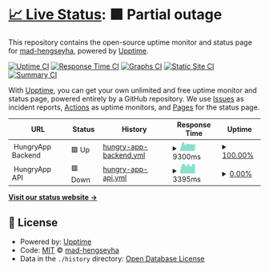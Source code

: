 # [📈 Live Status](https://mad-hengseyha.github.io/hungry-app-status): <!--live status--> **🟧 Partial outage**

This repository contains the open-source uptime monitor and status page for [mad-hengseyha](https://mad-hengseyha.github.io/hungry-app-status), powered by [Upptime](https://github.com/upptime/upptime).

[![Uptime CI](https://github.com/mad-hengseyha/hungry-app-status/workflows/Uptime%20CI/badge.svg)](https://github.com/mad-hengseyha/hungry-app-status/actions?query=workflow%3A%22Uptime+CI%22)
[![Response Time CI](https://github.com/mad-hengseyha/hungry-app-status/workflows/Response%20Time%20CI/badge.svg)](https://github.com/mad-hengseyha/hungry-app-status/actions?query=workflow%3A%22Response+Time+CI%22)
[![Graphs CI](https://github.com/mad-hengseyha/hungry-app-status/workflows/Graphs%20CI/badge.svg)](https://github.com/mad-hengseyha/hungry-app-status/actions?query=workflow%3A%22Graphs+CI%22)
[![Static Site CI](https://github.com/mad-hengseyha/hungry-app-status/workflows/Static%20Site%20CI/badge.svg)](https://github.com/mad-hengseyha/hungry-app-status/actions?query=workflow%3A%22Static+Site+CI%22)
[![Summary CI](https://github.com/mad-hengseyha/hungry-app-status/workflows/Summary%20CI/badge.svg)](https://github.com/mad-hengseyha/hungry-app-status/actions?query=workflow%3A%22Summary+CI%22)

With [Upptime](https://upptime.js.org), you can get your own unlimited and free uptime monitor and status page, powered entirely by a GitHub repository. We use [Issues](https://github.com/mad-hengseyha/hungry-app-status/issues) as incident reports, [Actions](https://github.com/mad-hengseyha/hungry-app-status/actions) as uptime monitors, and [Pages](https://mad-hengseyha.github.io/hungry-app-status) for the status page.

<!--start: status pages-->
<!-- This summary is generated by Upptime (https://github.com/upptime/upptime) -->
<!-- Do not edit this manually, your changes will be overwritten -->
<!-- prettier-ignore -->
| URL | Status | History | Response Time | Uptime |
| --- | ------ | ------- | ------------- | ------ |
| <img alt="" src="https://assets.website-files.com/615a7301656c0a8be70fc9b1/620dcb90a7f4744361044a28_hungryapp-secondary-logo-no-border-01.svg" height="13"> HungryApp Backend | 🟩 Up | [hungry-app-backend.yml](https://github.com/mad-hengseyha/hungry-app-status/commits/HEAD/history/hungry-app-backend.yml) | <details><summary><img alt="Response time graph" src="./graphs/hungry-app-backend/response-time-week.png" height="20"> 9300ms</summary><br><a href="https://status.hungryapp.asia/history/hungry-app-backend"><img alt="Response time 8149" src="https://img.shields.io/endpoint?url=https%3A%2F%2Fraw.githubusercontent.com%2Fmad-hengseyha%2Fhungry-app-status%2FHEAD%2Fapi%2Fhungry-app-backend%2Fresponse-time.json"></a><br><a href="https://status.hungryapp.asia/history/hungry-app-backend"><img alt="24-hour response time 9526" src="https://img.shields.io/endpoint?url=https%3A%2F%2Fraw.githubusercontent.com%2Fmad-hengseyha%2Fhungry-app-status%2FHEAD%2Fapi%2Fhungry-app-backend%2Fresponse-time-day.json"></a><br><a href="https://status.hungryapp.asia/history/hungry-app-backend"><img alt="7-day response time 9300" src="https://img.shields.io/endpoint?url=https%3A%2F%2Fraw.githubusercontent.com%2Fmad-hengseyha%2Fhungry-app-status%2FHEAD%2Fapi%2Fhungry-app-backend%2Fresponse-time-week.json"></a><br><a href="https://status.hungryapp.asia/history/hungry-app-backend"><img alt="30-day response time 8364" src="https://img.shields.io/endpoint?url=https%3A%2F%2Fraw.githubusercontent.com%2Fmad-hengseyha%2Fhungry-app-status%2FHEAD%2Fapi%2Fhungry-app-backend%2Fresponse-time-month.json"></a><br><a href="https://status.hungryapp.asia/history/hungry-app-backend"><img alt="1-year response time 7936" src="https://img.shields.io/endpoint?url=https%3A%2F%2Fraw.githubusercontent.com%2Fmad-hengseyha%2Fhungry-app-status%2FHEAD%2Fapi%2Fhungry-app-backend%2Fresponse-time-year.json"></a></details> | <details><summary><a href="https://status.hungryapp.asia/history/hungry-app-backend">100.00%</a></summary><a href="https://status.hungryapp.asia/history/hungry-app-backend"><img alt="All-time uptime 99.68%" src="https://img.shields.io/endpoint?url=https%3A%2F%2Fraw.githubusercontent.com%2Fmad-hengseyha%2Fhungry-app-status%2FHEAD%2Fapi%2Fhungry-app-backend%2Fuptime.json"></a><br><a href="https://status.hungryapp.asia/history/hungry-app-backend"><img alt="24-hour uptime 100.00%" src="https://img.shields.io/endpoint?url=https%3A%2F%2Fraw.githubusercontent.com%2Fmad-hengseyha%2Fhungry-app-status%2FHEAD%2Fapi%2Fhungry-app-backend%2Fuptime-day.json"></a><br><a href="https://status.hungryapp.asia/history/hungry-app-backend"><img alt="7-day uptime 100.00%" src="https://img.shields.io/endpoint?url=https%3A%2F%2Fraw.githubusercontent.com%2Fmad-hengseyha%2Fhungry-app-status%2FHEAD%2Fapi%2Fhungry-app-backend%2Fuptime-week.json"></a><br><a href="https://status.hungryapp.asia/history/hungry-app-backend"><img alt="30-day uptime 99.90%" src="https://img.shields.io/endpoint?url=https%3A%2F%2Fraw.githubusercontent.com%2Fmad-hengseyha%2Fhungry-app-status%2FHEAD%2Fapi%2Fhungry-app-backend%2Fuptime-month.json"></a><br><a href="https://status.hungryapp.asia/history/hungry-app-backend"><img alt="1-year uptime 99.84%" src="https://img.shields.io/endpoint?url=https%3A%2F%2Fraw.githubusercontent.com%2Fmad-hengseyha%2Fhungry-app-status%2FHEAD%2Fapi%2Fhungry-app-backend%2Fuptime-year.json"></a></details>
| <img alt="" src="https://assets.website-files.com/615a7301656c0a8be70fc9b1/620dcb90a7f4744361044a28_hungryapp-secondary-logo-no-border-01.svg" height="13"> HungryApp API | 🟥 Down | [hungry-app-api.yml](https://github.com/mad-hengseyha/hungry-app-status/commits/HEAD/history/hungry-app-api.yml) | <details><summary><img alt="Response time graph" src="./graphs/hungry-app-api/response-time-week.png" height="20"> 3395ms</summary><br><a href="https://status.hungryapp.asia/history/hungry-app-api"><img alt="Response time 3946" src="https://img.shields.io/endpoint?url=https%3A%2F%2Fraw.githubusercontent.com%2Fmad-hengseyha%2Fhungry-app-status%2FHEAD%2Fapi%2Fhungry-app-api%2Fresponse-time.json"></a><br><a href="https://status.hungryapp.asia/history/hungry-app-api"><img alt="24-hour response time 3755" src="https://img.shields.io/endpoint?url=https%3A%2F%2Fraw.githubusercontent.com%2Fmad-hengseyha%2Fhungry-app-status%2FHEAD%2Fapi%2Fhungry-app-api%2Fresponse-time-day.json"></a><br><a href="https://status.hungryapp.asia/history/hungry-app-api"><img alt="7-day response time 3395" src="https://img.shields.io/endpoint?url=https%3A%2F%2Fraw.githubusercontent.com%2Fmad-hengseyha%2Fhungry-app-status%2FHEAD%2Fapi%2Fhungry-app-api%2Fresponse-time-week.json"></a><br><a href="https://status.hungryapp.asia/history/hungry-app-api"><img alt="30-day response time 2909" src="https://img.shields.io/endpoint?url=https%3A%2F%2Fraw.githubusercontent.com%2Fmad-hengseyha%2Fhungry-app-status%2FHEAD%2Fapi%2Fhungry-app-api%2Fresponse-time-month.json"></a><br><a href="https://status.hungryapp.asia/history/hungry-app-api"><img alt="1-year response time 3611" src="https://img.shields.io/endpoint?url=https%3A%2F%2Fraw.githubusercontent.com%2Fmad-hengseyha%2Fhungry-app-status%2FHEAD%2Fapi%2Fhungry-app-api%2Fresponse-time-year.json"></a></details> | <details><summary><a href="https://status.hungryapp.asia/history/hungry-app-api">0.00%</a></summary><a href="https://status.hungryapp.asia/history/hungry-app-api"><img alt="All-time uptime 75.55%" src="https://img.shields.io/endpoint?url=https%3A%2F%2Fraw.githubusercontent.com%2Fmad-hengseyha%2Fhungry-app-status%2FHEAD%2Fapi%2Fhungry-app-api%2Fuptime.json"></a><br><a href="https://status.hungryapp.asia/history/hungry-app-api"><img alt="24-hour uptime 0.00%" src="https://img.shields.io/endpoint?url=https%3A%2F%2Fraw.githubusercontent.com%2Fmad-hengseyha%2Fhungry-app-status%2FHEAD%2Fapi%2Fhungry-app-api%2Fuptime-day.json"></a><br><a href="https://status.hungryapp.asia/history/hungry-app-api"><img alt="7-day uptime 0.00%" src="https://img.shields.io/endpoint?url=https%3A%2F%2Fraw.githubusercontent.com%2Fmad-hengseyha%2Fhungry-app-status%2FHEAD%2Fapi%2Fhungry-app-api%2Fuptime-week.json"></a><br><a href="https://status.hungryapp.asia/history/hungry-app-api"><img alt="30-day uptime 1.38%" src="https://img.shields.io/endpoint?url=https%3A%2F%2Fraw.githubusercontent.com%2Fmad-hengseyha%2Fhungry-app-status%2FHEAD%2Fapi%2Fhungry-app-api%2Fuptime-month.json"></a><br><a href="https://status.hungryapp.asia/history/hungry-app-api"><img alt="1-year uptime 57.96%" src="https://img.shields.io/endpoint?url=https%3A%2F%2Fraw.githubusercontent.com%2Fmad-hengseyha%2Fhungry-app-status%2FHEAD%2Fapi%2Fhungry-app-api%2Fuptime-year.json"></a></details>

<!--end: status pages-->

[**Visit our status website →**](https://mad-hengseyha.github.io/hungry-app-status)

## 📄 License

- Powered by: [Upptime](https://github.com/upptime/upptime)
- Code: [MIT](./LICENSE) © [mad-hengseyha](https://mad-hengseyha.github.io/hungry-app-status)
- Data in the `./history` directory: [Open Database License](https://opendatacommons.org/licenses/odbl/1-0/)
